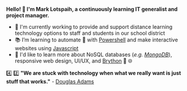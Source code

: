 **Hello! 👋 I'm Mark Lotspaih, a continuously learning IT generalist and project manager.**

- :hammer: I'm currently working to provide and support distance learning technology options to staff and students in our school district
- :books: I’m learning to automate :robot: with [Powershell](https://nostarch.com/powershellsysadmins) and make interactive websites using [Javascript](https://www.oreilly.com/library/view/javascript-the-definitive/9781491952016/)
- :thought_balloon: I'd like to learn more about NoSQL databases (*e.g. [MongoDB](https://github.com/mongodb/mongo)*), responsive web design, UI/UX, and [Brython](https://github.com/brython-dev/brython) :snake: :globe_with_meridians:

:four: :two: **"We are stuck with technology when what we really want is just stuff that works."** - [Douglas Adams](https://douglasadams.com/)


